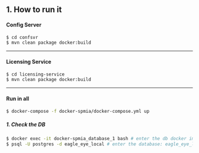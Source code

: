 ## 1. How to run it



#### Config Server

```bash
$ cd confsvr
$ mvn clean package docker:build
```

*****

#### Licensing Service

```bash
$ cd licensing-service
$ mvn clean package docker:build
```

*****

#### Run in all

```bash
$ docker-compose -f docker-spmia/docker-compose.yml up
```

##### 1. Check the DB

```bash
$ docker exec -it docker-spmia_database_1 bash # enter the db docker image
$ psql -U postgres -d eagle_eye_local # enter the database: eagle_eye_local
```
